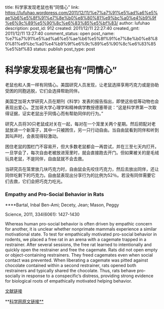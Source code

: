 title: 科学家发现老鼠也有“同情心”
link: https://lufuhao.wordpress.com/2011/12/11/%e7%a7%91%e5%ad%a6%e5%ae%b6%e5%8f%91%e7%8e%b0%e8%80%81%e9%bc%a0%e4%b9%9f%e6%9c%89%e5%90%8c%e6%83%85%e5%bf%83/
author: lufuhao
description: 
post_id: 912
created: 2011/12/11 22:27:40
created_gmt: 2011/12/11 13:27:40
comment_status: open
post_name: %e7%a7%91%e5%ad%a6%e5%ae%b6%e5%8f%91%e7%8e%b0%e8%80%81%e9%bc%a0%e4%b9%9f%e6%9c%89%e5%90%8c%e6%83%85%e5%bf%83
status: publish
post_type: post

# 科学家发现老鼠也有“同情心”

老鼠也和人类一样有同情心。美国研究人员发现，让老鼠选择享用巧克力或是协助受困的同胞逃脱，它们会选择帮助同伴。 

美国芝加哥大学研究人员在期刊《科学》发表的报告指出，即使这些低等动物也会表现出爱心。芝加哥大学心理学和精神病学教授德塞蒂说：“这是科学界第一次取得证据，证实老鼠出于同情心而有帮助同伴的行为。” 

研究人员将30只老鼠成对关在一起，每对在一个笼里关两个星期。然后把配对老鼠放进一个新笼子，其中一只被困住，另一只行动自由。当自由鼠看到同伴和听到其叫声时，会表现得较激动。 

困住老鼠的围栏门不容易开，但大多数老鼠都会一再尝试，并在三至七天内打开。一旦学会了，每次自由老被放进笼里时，就会直接跑去开门。但如果被关的是毛绒玩具老鼠，不是同伴，自由鼠就不会去救。 

当研究员在笼里放几块巧克力时，自由鼠会先咬住巧克力，然后去放出同伴，还让同伴吃剩下的巧克力。自由鼠表现出分享行为的比例为52％。若没有同伴需要它们去救，它们会把巧克力吃光。 

### Empathy and Pro-Social Behavior in Rats

****Bartal, Inbal Ben-Ami; Decety, Jean; Mason, Peggy

Science, 2011, 334(6061): 1427-1430

Whereas human pro-social behavior is often driven by empathic concern for another, it is unclear whether nonprimate mammals experience a similar motivational state. To test for empathically motivated pro-social behavior in rodents, we placed a free rat in an arena with a cagemate trapped in a restrainer. After several sessions, the free rat learned to intentionally and quickly open the restrainer and free the cagemate. Rats did not open empty or object-containing restrainers. They freed cagemates even when social contact was prevented. When liberating a cagemate was pitted against chocolate contained within a second restrainer, rats opened both restrainers and typically shared the chocolate. Thus, rats behave pro-socially in response to a conspecific’s distress, providing strong evidence for biological roots of empathically motivated helping behavior. 

[文献链接](http://www.sciencemag.org/content/334/6061/1427.abstract?sid=e0a2c515-933f-4e4a-81d4-21bd62cb6c72)

**[科学网原文链接**](http://news.sciencenet.cn//htmlpaper/2011121118435029721059.shtm)